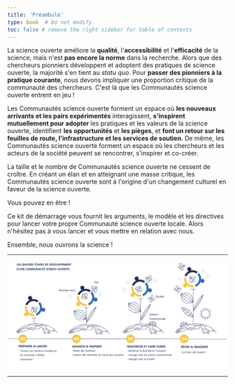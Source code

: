 ```yaml
---
title: 'Préambule'
type: book  # Do not modify.
toc: false # remove the right sidebar for table of contents
---
```


La science ouverte améliore la **qualité**, l'**accessibilité** et l'**efficacité** de la science, mais n'est **pas encore la norme** dans la recherche. Alors que des chercheurs pionniers développent et adoptent des pratiques de science ouverte, la majorité s'en tient au *statu quo*. Pour **passer des pionniers à la pratique courante**, nous devons impliquer une proportion critique de la communauté des chercheurs. C'est là que les Communautés science ouverte entrent en jeu !

Les Communautés science ouverte forment un espace où **les nouveaux arrivants et les pairs expérimentés** interagissent, **s'inspirent mutuellement pour adopter** les pratiques et les valeurs de la science ouverte, identifient **les opportunités** et **les pièges**, et **font un retour sur les feuilles de route, l'infrastructure et les services de soutien**. De même, les Communautés science ouverte forment un espace où les chercheurs et les acteurs de la société peuvent se rencontrer, s'inspirer et co-créer.

La taille et le nombre de Communautés science ouverte ne cessent de croître. En créant un élan et en atteignant une masse critique, les Communautés science ouverte sont à l'origine d'un changement culturel en faveur de la science ouverte.

Vous pouvez en être !

Ce kit de démarrage vous fournit les arguments, le modèle et les directives pour lancer votre propre Communauté science ouverte locale. Alors n'hésitez pas à vous lancer et vous mettre en relation avec nous.

Ensemble, nous ouvrons la science !

***

![Les quatre étapes du développement d'une Communauté science ouverte](./OSC-4-stages.png "Les quatre étapes du développement d'une Communauté science ouverte")

***
